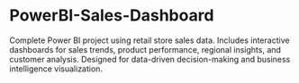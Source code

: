 # PowerBI-Sales-Dashboard
Complete Power BI project using retail store sales data. Includes interactive dashboards for sales trends, product performance, regional insights, and customer analysis. Designed for data-driven decision-making and business intelligence visualization.
